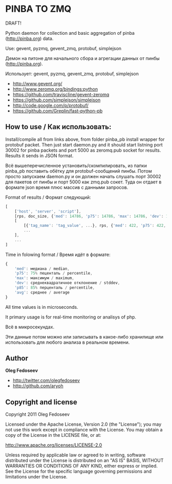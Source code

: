 PINBA TO ZMQ
=================

DRAFT!

Python daemon for collection and basic aggregation of pinba (http://pinba.org) data.

Use: gevent, pyzmq, gevent_zmq, protobuf, simplejson

Демон на питоне для начального сбора и агрегации данных от пинбы (http://pinba.org).

Использует: gevent, pyzmq, gevent_zmq, protobuf, simplejson

+ http://www.gevent.org/
+ http://www.zeromq.org/bindings:python
+ https://github.com/traviscline/gevent-zeromq
+ https://github.com/simplejson/simplejson
+ http://code.google.com/p/protobuf/
+ https://github.com/Greplin/fast-python-pb

How to use / Как использовать:
-----

Install/compile all from links above, from folder pinba_pb install wrapper for protobuf packet.
Then just start daemon.py and it should start listning port 30002 for pinba packets and port 5000 as zeromq.pub socket for results. Results it sends in JSON format.

Всё вышеперечисленное установить/скомпилировать, из папки pinba_pb поставить обётку для protobuf-сообщений пинбы.
Потом просто запускаем daemon.py и он должен начать слушать порт 30002 для пакетов от пинбы и порт 5000 как zmq.pub сокет.
Туда он отдает в формате json время плюс массив с данными запросов.

Format of results / Формат следующий:

``` js
[
	['host', 'server', 'script'],
	[rps, doc_size, {'med': 14786, 'p75': 14786, 'max': 14786, 'dev': 14786, 'p85': 14786, 'avg': 14786}], 
	[
		[{'tag_name': 'tag_value', ...}, rps, {'med': 422, 'p75': 422, 'max': 422, 'dev': 422, 'p85': 422, 'avg': 422}], 
		...
	],
	...
]
```

Time in folowing format / Время идёт в формате:

``` js
{
	'med': медиана / median, 
	'p75': 75% пеценталь / percentile, 
	'max': максимум / maximum, 
	'dev': среднеквадратичное отклонение / stddev, 
	'p85': 85% перценталь / percentile, 
	'avg': среднее / average
}
```

All time values is in microseconds.

It primary usage is for real-time monitoring or analisys of php.

Всё в микросекундах.

Эти данные потом можно или записывать в какое-либо хранилище или использовать для любого анализа в реальном времени.

Author
-------

**Oleg Fedoseev**

+ http://twitter.com/olegfedoseev
+ http://github.com/aryoh

Copyright and license
---------------------

Copyright 2011 Oleg Fedoseev

Licensed under the Apache License, Version 2.0 (the "License");
you may not use this work except in compliance with the License.
You may obtain a copy of the License in the LICENSE file, or at:

   http://www.apache.org/licenses/LICENSE-2.0

Unless required by applicable law or agreed to in writing, software
distributed under the License is distributed on an "AS IS" BASIS,
WITHOUT WARRANTIES OR CONDITIONS OF ANY KIND, either express or implied.
See the License for the specific language governing permissions and
limitations under the License.